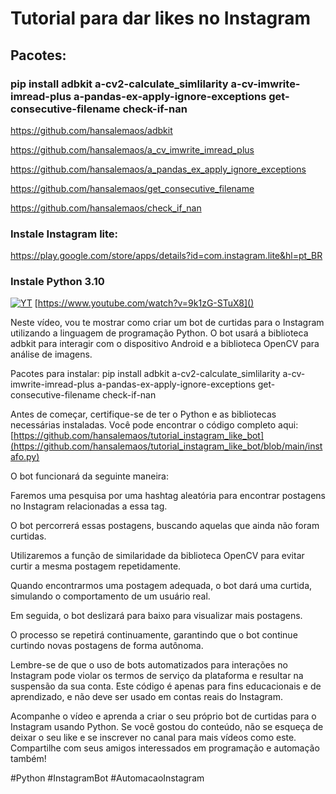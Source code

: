 # Tutorial para dar likes no Instagram
## Pacotes:

###  pip install adbkit a-cv2-calculate_simlilarity a-cv-imwrite-imread-plus a-pandas-ex-apply-ignore-exceptions get-consecutive-filename check-if-nan

 https://github.com/hansalemaos/adbkit
 
 https://github.com/hansalemaos/a_cv_imwrite_imread_plus
 
 https://github.com/hansalemaos/a_pandas_ex_apply_ignore_exceptions
 
 https://github.com/hansalemaos/get_consecutive_filename
 
 https://github.com/hansalemaos/check_if_nan


### Instale Instagram lite:

https://play.google.com/store/apps/details?id=com.instagram.lite&hl=pt_BR

### Instale Python 3.10
 
[![YT](https://i.ytimg.com/vi/9k1zG-STuX8/maxresdefault.jpg)](https://www.youtube.com/watch?v=9k1zG-STuX8)
[https://www.youtube.com/watch?v=9k1zG-STuX8]()

Neste vídeo, vou te mostrar como criar um bot de curtidas para o Instagram utilizando a linguagem de programação Python. O bot usará a biblioteca adbkit para interagir com o dispositivo Android e a biblioteca OpenCV para análise de imagens.

Pacotes para instalar: pip install adbkit a-cv2-calculate_simlilarity a-cv-imwrite-imread-plus a-pandas-ex-apply-ignore-exceptions get-consecutive-filename check-if-nan

Antes de começar, certifique-se de ter o Python e as bibliotecas necessárias instaladas. Você pode encontrar o código completo aqui: [https://github.com/hansalemaos/tutorial_instagram_like_bot](https://github.com/hansalemaos/tutorial_instagram_like_bot/blob/main/instafo.py)

O bot funcionará da seguinte maneira:

Faremos uma pesquisa por uma hashtag aleatória para encontrar postagens no Instagram relacionadas a essa tag.

O bot percorrerá essas postagens, buscando aquelas que ainda não foram curtidas.

Utilizaremos a função de similaridade da biblioteca OpenCV para evitar curtir a mesma postagem repetidamente.

Quando encontrarmos uma postagem adequada, o bot dará uma curtida, simulando o comportamento de um usuário real.

Em seguida, o bot deslizará para baixo para visualizar mais postagens.

O processo se repetirá continuamente, garantindo que o bot continue curtindo novas postagens de forma autônoma.

Lembre-se de que o uso de bots automatizados para interações no Instagram pode violar os termos de serviço da plataforma e resultar na suspensão da sua conta. Este código é apenas para fins educacionais e de aprendizado, e não deve ser usado em contas reais do Instagram.

Acompanhe o vídeo e aprenda a criar o seu próprio bot de curtidas para o Instagram usando Python. Se você gostou do conteúdo, não se esqueça de deixar o seu like e se inscrever no canal para mais vídeos como este. Compartilhe com seus amigos interessados em programação e automação também!

#Python #InstagramBot #AutomacaoInstagram


